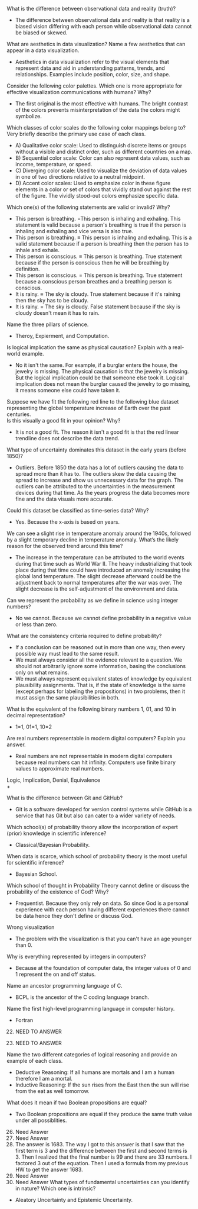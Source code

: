 What is the difference between observational data and reality (truth)?  
+  The difference between observational data and reality is that reality is a biased vision differing with each person while observational data cannot be biased or skewed.  

What are aesthetics in data visualization? Name a few aesthetics that can appear in a data visualization.  
+  Aesthetics in data visualization refer to the visual elements that represent data and aid in understanding patterns, trends, and relationships. Examples include position, color, size, and shape.

Consider the following color palettes. Which one is more appropriate for effective visualization communications with humans? Why?  
+  The first original is the most effective with humans. The bright contrast of the colors prevents misinterpretation of the data the colors might symbolize.  

Which classes of color scales do the following color mappings belong to? Very briefly describe the primary use case of each class.  
+  A) Qualitative color scale: Used to distinguish discrete items or groups without a visible and distinct order, such as different countries on a map. 
+  B) Sequential color scale: Color can also represent data values, such as income, temperature, or speed.  
+  C) Diverging color scale: Used to visualize the deviation of data values in one of two directions relative to a neutral midpoint.  
+  D) Accent color scales: Used to emphasize color in these figure elements in a color or set of colors that vividly stand out against the rest of the figure. The vividly stood-out colors emphasize specific data.

Which one(s) of the following statements are valid or invalid? Why?  
+  This person is breathing. =This person is inhaling and exhaling. This statement is valid because a person's breathing is true if the person is inhaling and exhaling and vice versa is also true.  
+  This person is breathing. ≡ This person is inhaling and exhaling. This is a valid statement because if a person is breathing then the person has to inhale and exhale.  
+  This person is conscious. ≡ This person is breathing. True statement because if the person is conscious then he will be breathing by definition.  
+  This person is conscious. = This person is breathing. True statement because a conscious person breathes and a breathing person is conscious.
+  It is rainy. ≡ The sky is cloudy. True statement because if it's raining then the sky has to be cloudy.  
+  It is rainy. = The sky is cloudy. False statement because if the sky is cloudy doesn't mean it has to rain.  

Name the three pillars of science.  
+  Theroy, Expierment, and Computation.

Is logical implication the same as physical causation? Explain with a real-world example.  
+  No it isn't the same. For example, if a burglar enters the house, the jewelry is missing. The physical causation is that the jewelry is missing. But the logical implication could be that someone else took it. Logical implication does not mean the burglar caused the jewelry to go missing, it means someone else could have taken it.  

Suppose we have fit the following red line to the following blue dataset representing the global temperature increase of Earth over the past centuries.  
Is this visually a good fit in your opinion? Why?  
+  It is not a good fit. The reason it isn't a good fit is that the red linear trendline does not describe the data trend.  

What type of uncertainty dominates this dataset in the early years (before 1850)?  
+  Outliers. Before 1850 the data has a lot of outliers causing the data to spread more than it has to. The outliers skew the data causing the spread to increase and show us unnecessary data for the graph. The outliers can be attributed to the uncertainties in the measurement devices during that time. As the years progress the data becomes more fine and the data visuals more accurate.

Could this dataset be classified as time-series data? Why?  
+  Yes. Because the x-axis is based on years.

We can see a slight rise in temperature anomaly around the 1940s, followed by a slight temporary decline in temperature anomaly. What’s the likely reason for the observed trend around this time?  
+  The increase in the temperature can be attributed to the world events during that time such as World War II. The heavy industrializing that took place during that time could have introduced an anomaly increasing the global land temperature. The slight decrease afterward could be the adjustment back to normal temperatures after the war was over. The slight decrease is the self-adjustment of the environment and data.

Can we represent the probability as we define in science using integer numbers?  
+  No we cannot. Because we cannot define probability in a negative value or less than zero.

What are the consistency criteria required to define probability?  
+  If a conclusion can be reasoned out in more than one way, then every possible way must lead to the same result.
+  We must always consider all the evidence relevant to a question. We should not arbitrarily ignore some information, basing the conclusions only on what remains.
+  We must always represent equivalent states of knowledge by equivalent plausibility assignments. That is, if the state of knowledge is the same (except perhaps for labeling the propositions) in two problems, then it must assign the same plausibilities in both.  

What is the equivalent of the following binary numbers 1, 01, and 10 in decimal representation?  
+  1=1, 01=1, 10=2

Are real numbers representable in modern digital computers? Explain you answer.  
+  Real numbers are not representable in modern digital computers because real numbers can hit infinity. Computers use finite binary values to approximate real numbers. 

Logic, Implication, Denial, Equivalence  
+  

What is the difference between Git and GitHub?  
+  Git is a software developed for version control systems while GitHub is a service that has Git but also can cater to a wider variety of needs.

Which school(s) of probability theory allow the incorporation of expert (prior) knowledge in scientific inference?  
+   Classical/Bayesian Probability.  

When data is scarce, which school of probability theory is the most useful for scientific inference?  
+  Bayesian School.

Which school of thought in Probability Theory cannot define or discuss the probability of the existence of God? Why?  
+  Frequentist. Because they only rely on data. So since God is a personal experience with each person having different experiences there cannot be data hence they don't define or discuss God.

Wrong visualization
+  The problem with the visualization is that you can't have an age younger than 0.

Why is everything represented by integers in computers?  
+  Because at the foundation of computer data, the integer values of 0 and 1 represent the on and off status.  

Name an ancestor programming language of C.
+  BCPL is the ancestor of the C coding language branch.  

Name the first high-level programming language in computer history.  
+  Fortran  

22) NEED TO ANSWER  
  
24) NEED TO ANSWER  

Name the two different categories of logical reasoning and provide an example of each class.  
+ Deductive Reasoning: If all humans are mortals and I am a human therefore I am a mortal.
+ Inductive Reasoning: If the sun rises from the East then the sun will rise from the eat as well tomorrow.

What does it mean if two Boolean propositions are equal?  
+  Two Boolean propositions are equal if they produce the same truth value under all possiblities. 

26) Need Answer
27) Need Answer
28) The answer is 1683. The way I got to this answer is that I saw that the first term is 3 and the difference between the first and second terms is 3. Then I realized that the final number is 99 and there are 33 numbers. I factored 3 out of the equation. Then I used a formula from my previous HW to get the answer 1683.
29) Need Answer
30) Need Answer
What types of fundamental uncertainties can you identify in nature? Which one is intrinsic?
+  Aleatory Uncertainty and Epistemic Uncertainty.
